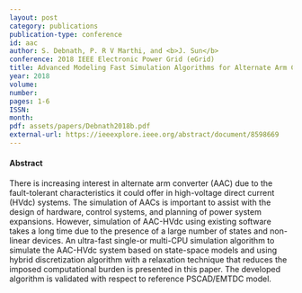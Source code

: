```yaml
---
layout: post
category: publications
publication-type: conference
id: aac
author: S. Debnath, P. R V Marthi, and <b>J. Sun</b>
conference: 2018 IEEE Electronic Power Grid (eGrid)
title: Advanced Modeling Fast Simulation Algorithms for Alternate Arm Converters
year: 2018
volume:
number:
pages: 1-6
ISSN:
month:
pdf: assets/papers/Debnath2018b.pdf
external-url: https://ieeexplore.ieee.org/abstract/document/8598669
---
```


#### Abstract

There is increasing interest in alternate arm converter (AAC) due to the fault-tolerant characteristics it could offer in high-voltage direct current (HVdc) systems. The simulation of AACs is important to assist with the design of hardware, control systems, and planning of power system expansions. However, simulation of AAC-HVdc using existing software takes a long time due to the presence of a large number of states and non-linear devices. An ultra-fast single-or multi-CPU simulation algorithm to simulate the AAC-HVdc system based on state-space models and using hybrid discretization algorithm with a relaxation technique that reduces the imposed computational burden is presented in this paper. The developed algorithm is validated with respect to reference PSCAD/EMTDC model.